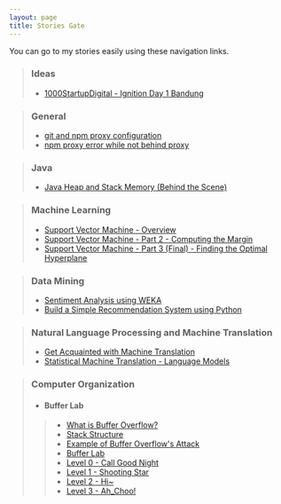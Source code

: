 ```yaml
---
layout: page
title: Stories Gate
---
```


You can go to my stories easily using these navigation links.

> ### Ideas
> * [1000StartupDigital - Ignition Day 1 Bandung](https://albertusk95.github.io/2016/11/14/ignition01-1000sd)

> ### General
> * [git and npm proxy configuration](https://albertusk95.github.io/2016/09/02/git-npm-config)
> * [npm proxy error while not behind proxy](https://albertusk95.github.io/2016/09/03/npm-proxy-errors)

> ### Java
> * [Java Heap and Stack Memory (Behind the Scene)](https://albertusk95.github.io/2017/01/11/heap-stack)

> ### Machine Learning
> * [Support Vector Machine - Overview](https://albertusk95.github.io/2017/01/13/svm-math)
> * [Support Vector Machine - Part 2 - Computing the Margin](https://albertusk95.github.io/2017/01/14/svm-math-2)
> * [Support Vector Machine - Part 3 (Final) - Finding the Optimal Hyperplane](https://albertusk95.github.io/2017/01/16/svm-math-3)

> ### Data Mining
> * [Sentiment Analysis using WEKA](https://albertusk95.github.io/2016/12/26/sentiment-analysis)
> * [Build a Simple Recommendation System using Python](https://albertusk95.github.io/2017/01/06/build-a-simple-recsys)

> ### Natural Language Processing and Machine Translation
> * [Get Acquainted with Machine Translation](https://albertusk95.github.io/2017/01/10/mach-trans-overview)
> * [Statistical Machine Translation - Language Models](https://albertusk95.github.io/2017/01/11/language-model)

> ### Computer Organization
> * #### Buffer Lab
>> * [What is Buffer Overflow?](https://albertusk95.github.io/2016/07/04/What-is-Buffer-Overflow)
>> * [Stack Structure](https://albertusk95.github.io/2016/07/04/Stack-Frame)
>> * [Example of Buffer Overflow's Attack](https://albertusk95.github.io/2016/07/04/Example-of-BO-Attack)
>> * [Buffer Lab](https://albertusk95.github.io/2016/07/04/Buffer-Lab)
>> * [Level 0 - Call Good Night](https://albertusk95.github.io/2016/07/04/Call-Good-Night)
>> * [Level 1 - Shooting Star](https://albertusk95.github.io/2016/07/04/Shooting-Star)
>> * [Level 2 - Hi~](https://albertusk95.github.io/2016/07/05/Hi)
>> * [Level 3 - Ah_Choo!](https://albertusk95.github.io/2016/07/05/Ah_Choo)

